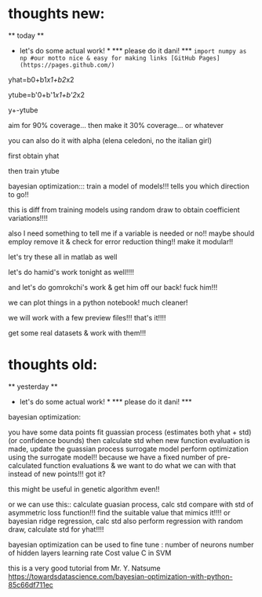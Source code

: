 
# thoughts new:
** today **
* let's do some actual work! *
*** please do it dani! ***
`import numpy as np #our motto
nice & easy for making links [GitHub Pages](https://pages.github.com/)`

yhat=b0+b1*x1+b2*x2

ytube=b'0+b'1*x1+b'2*x2

y+-ytube

aim for 90% coverage... 
then make it 30% coverage... or whatever


you can also do it with alpha (elena celedoni, no the italian girl)


first obtain yhat

then train ytube

bayesian optimization::: train a model of models!!! tells you which direction to go!! 

this is diff from training models using random draw to obtain coefficient variations!!!! 

also I need something to tell me if a variable is needed or no!! maybe should employ remove it & check for error reduction thing!! make it modular!!

let's try these all in matlab as well

let's do hamid's work tonight as well!!!!

and let's do gomrokchi's work & get him off our back! fuck him!!!

we can plot things in a python notebook! much cleaner!

we will work with a few preview files!!! that's it!!!!

get some real datasets & work with them!!!










# thoughts old:
** yesterday **
* let's do some actual work! *
*** please do it dani! ***

bayesian optimization: 

you have some data points
fit guassian process (estimates both yhat + std) (or confidence bounds)
then calculate std
when new function evaluation is made, update the guassian process surrogate model
perform optimization using the surrogate model!! 
because we have a fixed number of pre-calculated function evaluations & we want to do what we can with that instead of new points!!! got it? 

this might be useful in genetic algorithm even!!


or we can use this:: 
calculate guasian process, calc std
compare with std of asymmetric loss function!!!
find the suitable value that mimics it!!!!
or bayesian ridge regression, calc std
also perform regression with random draw, calculate std for yhat!!!!

bayesian optimization can be used to fine tune : 
number of neurons
number of hidden layers
learning rate
Cost value C in SVM

this is a very good tutorial from Mr. Y. Natsume
https://towardsdatascience.com/bayesian-optimization-with-python-85c66df711ec
